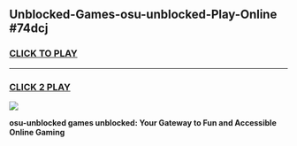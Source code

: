 
## Unblocked-Games-osu-unblocked-Play-Online #74dcj
<h3>
<a href="https://news.freeplayer.one?title=osu-unblocked&ref=3">CLICK TO PLAY</a></h3>
<hr>

<h3>
<a href="https://news.freeplayer.one?title=osu-unblocked&ref=3">CLICK 2 PLAY</a>
  
</h3>

<a href="https://news.freeplayer.one?title=osu-unblocked&ref=3"><img src="https://clearcache.store/games.png"></a>


**osu-unblocked games unblocked: Your Gateway to Fun and Accessible Online Gaming**
